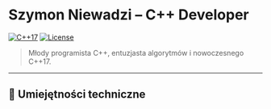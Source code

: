 # Szymon Niewadzi – C++ Developer

[![C++17](https://img.shields.io/badge/C++-17-blue.svg)](https://en.cppreference.com/w/cpp/17) 
[![License](https://img.shields.io/badge/license-MIT-green.svg)](LICENSE)

> Młody programista C++, entuzjasta algorytmów i nowoczesnego C++17.

---

## 💼 Umiejętności techniczne

